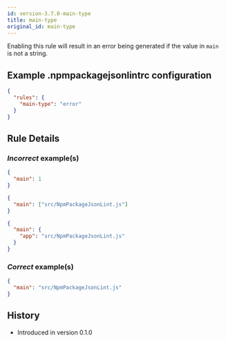 ```yaml
---
id: version-3.7.0-main-type
title: main-type
original_id: main-type
---
```


Enabling this rule will result in an error being generated if the value in `main` is not a string.

## Example .npmpackagejsonlintrc configuration

```json
{
  "rules": {
    "main-type": "error"
  }
}
```

## Rule Details

### *Incorrect* example(s)

```json
{
  "main": 1
}
```

```json
{
  "main": ["src/NpmPackageJsonLint.js"]
}
```

```json
{
  "main": {
    "app": "src/NpmPackageJsonLint.js"
  }
}
```

### *Correct* example(s)

```json
{
  "main": "src/NpmPackageJsonLint.js"
}
```

## History

* Introduced in version 0.1.0
